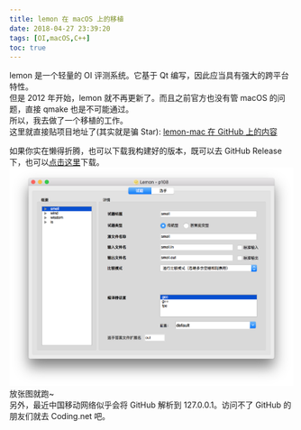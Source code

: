 ```yaml
---
title: lemon 在 macOS 上的移植
date: 2018-04-27 23:39:20
tags: [OI,macOS,C++]
toc: true
---
```

lemon 是一个轻量的 OI 评测系统。它基于 Qt 编写，因此应当具有强大的跨平台特性。  
但是 2012 年开始，lemon 就不再更新了。而且之前官方也没有管 macOS 的问题，直接 qmake 也是不可能通过。  
所以，我去做了一个移植的工作。  
这里就直接贴项目地址了(其实就是骗 Star): 
[lemon-mac 在 GitHub 上的内容](https://github.com/Chickking/lemon-mac)

如果你实在懒得折腾，也可以下载我构建好的版本，既可以去 GitHub Release 下，也可以[点击这里](https://static.imvictor.tech/data/201809/lemon-darwin-x86_64.zip)下载。  
![lemon 界面](https://raw.githubusercontent.com/Chickking-Website/SomeFile/master/201804/lemon01.png)  
放张图就跑~  
另外，最近中国移动网络似乎会将 GitHub 解析到 127.0.0.1。访问不了 GitHub 的朋友们就去 Coding.net 吧。
